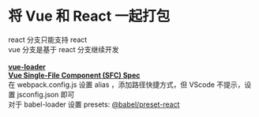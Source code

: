 <h1>将 Vue 和 React 一起打包</h1>
react 分支只能支持 react
<br />
vue 分支是基于 react 分支继续开发
<br/>
<br/>
<b>
  <a href="https://github.com/vuejs/vue-loader">
    vue-loader
  </a>
  <br />
  <a href="https://github.com/vuejs/vue-loader/blob/master/docs/spec.md">
    Vue Single-File Component (SFC) Spec
  </a>
</b>
<br/>
在 webpack.config.js 设置 alias ，添加路径快捷方式，但 VScode 不提示，设置 jsconfig.json 即可
<br />
对于 babel-loader 设置 presets:
<a href="https://www.babeljs.cn/docs/babel-preset-react">@babel/preset-react</a>